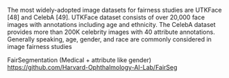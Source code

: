 The most widely-adopted image datasets for fairness studies are UTKFace [48] and CelebA [49]. UTKFace dataset consists of over 20,000 face images with annotations including age and ethnicity. The CelebA dataset provides more than 200K celebrity images with 40 attribute annotations. Generally speaking, age, gender, and race are commonly considered in image fairness studies


FairSegmentation (Medical + attribute like gender)
https://github.com/Harvard-Ophthalmology-AI-Lab/FairSeg